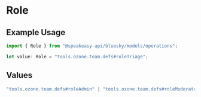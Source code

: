 # Role

## Example Usage

```typescript
import { Role } from "@speakeasy-api/bluesky/models/operations";

let value: Role = "tools.ozone.team.defs#roleTriage";
```

## Values

```typescript
"tools.ozone.team.defs#roleAdmin" | "tools.ozone.team.defs#roleModerator" | "tools.ozone.team.defs#roleTriage"
```